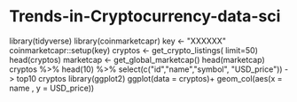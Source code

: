# Trends-in-Cryptocurrency-data-sci
library(tidyverse)
library(coinmarketcapr)
key <- "XXXXXX"
coinmarketcapr::setup(key)
cryptos <- get_crypto_listings( limit=50)
head(cryptos)
marketcap <- get_global_marketcap()
head(marketcap)
cryptos %>% head(10) %>%  select(c("id","name","symbol", "USD_price")) -> top10
cryptos
library(ggplot2)
ggplot(data = cryptos)+ geom_col(aes(x = name , y = USD_price))
